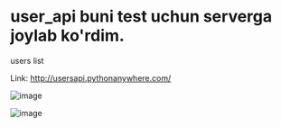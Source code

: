 # user_api buni test uchun serverga joylab ko'rdim.
users  list

Link: http://usersapi.pythonanywhere.com/

![image](https://user-images.githubusercontent.com/91982815/214781558-d6b3ff56-1172-4d3d-9d39-66c05778342a.png)


![image](https://user-images.githubusercontent.com/91982815/214781731-8b7b4f3a-90eb-461e-8974-4bd99792ad9b.png)
